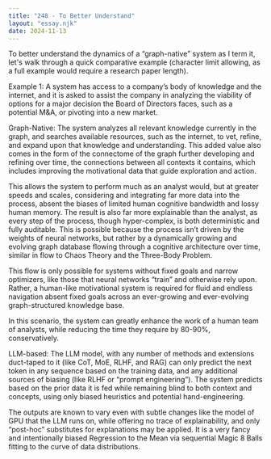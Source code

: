 ```yaml
---
title: "248 - To Better Understand"
layout: "essay.njk"
date: 2024-11-13
---
```


To better understand the dynamics of a “graph-native” system as I term it, let's walk through a quick comparative example (character limit allowing, as a full example would require a research paper length).

Example 1: A system has access to a company’s body of knowledge and the internet, and it is asked to assist the company in analyzing the viability of options for a major decision the Board of Directors faces, such as a potential M&A, or pivoting into a new market.

Graph-Native: The system analyzes all relevant knowledge currently in the graph, and searches available resources, such as the internet, to vet, refine, and expand upon that knowledge and understanding. This added value also comes in the form of the connectome of the graph further developing and refining over time, the connections between all contexts it contains, which includes improving the motivational data that guide exploration and action.

This allows the system to perform much as an analyst would, but at greater speeds and scales, considering and integrating far more data into the process, absent the biases of limited human cognitive bandwidth and lossy human memory. The result is also far more explainable than the analyst, as every step of the process, though hyper-complex, is both deterministic and fully auditable. This is possible because the process isn’t driven by the weights of neural networks, but rather by a dynamically growing and evolving graph database flowing through a cognitive architecture over time, similar in flow to Chaos Theory and the Three-Body Problem. 

This flow is only possible for systems without fixed goals and narrow optimizers, like those that neural networks “train” and otherwise rely upon. Rather, a human-like motivational system is required for fluid and endless navigation absent fixed goals across an ever-growing and ever-evolving graph-structured knowledge base.

In this scenario, the system can greatly enhance the work of a human team of analysts, while reducing the time they require by 80-90%, conservatively.

LLM-based: The LLM model, with any number of methods and extensions duct-taped to it (like CoT, MoE, RLHF, and RAG) can only predict the next token in any sequence based on the training data, and any additional sources of biasing (like RLHF or “prompt engineering”). The system predicts based on the prior data it is fed while remaining blind to both context and concepts, using only biased heuristics and potential hand-engineering. 

The outputs are known to vary even with subtle changes like the model of GPU that the LLM runs on, while offering no trace of explainability, and only “post-hoc” substitutes for explanations may be applied. It is a very fancy and intentionally biased Regression to the Mean via sequential Magic 8 Balls fitting to the curve of data distributions.

